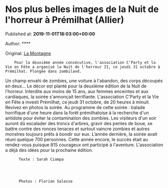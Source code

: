
# Nos plus belles images de la Nuit de l'horreur à Prémilhat (Allier)

Published at: **2019-11-01T18:03:00+00:00**

Author: ****

Original: [La Montagne](https://www.lamontagne.fr/premilhat-03410/loisirs/nos-plus-belles-images-de-la-nuit-de-l-horreur-a-premilhat-allier_13675856/)


        Pour la deuxième année consécutive, l'association C'Party et la Vie en Fête a organisé la Nuit de l'horreur II, ce jeudi 31 octobre à Prémilhat. Plongée dans zombiland.
      
Un champ envahi de zombies, une voiture à l'abandon, des corps découpés en deux... Le décor est planté pour la deuxième édition de la Nuit de l'horreur. Interdite aux moins de 15 ans, aux femmes enceintes et aux cardiaques, la soirée s'annonçait terrifiante. L'association C'Party et la Vie en Fête a investi Prémilhat, ce jeudi 31 octobre, de 20 heures à minuit. Revivez en photos la soirée.
Au programme de cette soirée : balade horrifique d'une heure dans la forêt prémilhatoise à la recherche d'un antidote pour éviter la contamination des zombies.
Les visiteurs d'un soir auront dû escalader des troncs d'arbres, gravir des pentes de boue, se battre contre des ronces tenaces et surtout vaincre zombies et autres monstres toujours prêts à bondir sur eux.
L’année dernière, la soirée avait réuni quelque 700 personnes. Cette année encore, le succès était au rendez-vous puisque 815 courageux ont participé à l'aventure. L'association a déjà des idées pour la prochaine édition.

        
          Texte : Sarah Ciampa
        
      

        
          Photos : Florian Salesse
        
      
